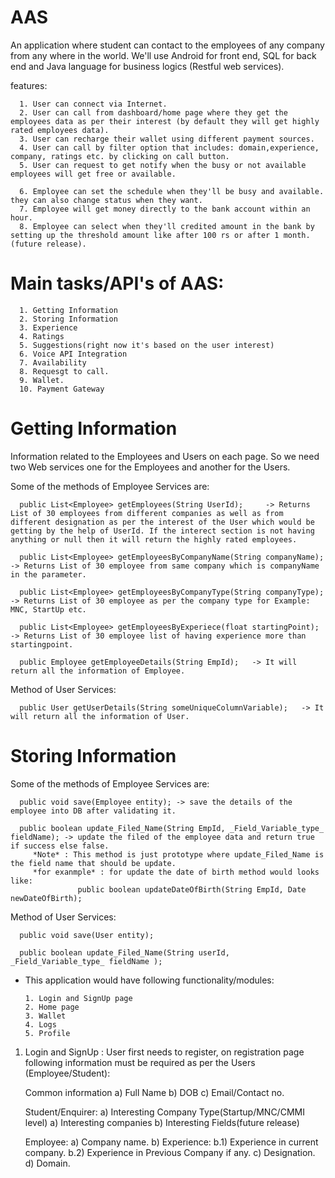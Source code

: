  # AAS

An application where student can contact to the employees of any company from any where in the world.
We'll use Android for front end, SQL for back end and Java language for business logics (Restful web services).

features: 

      1. User can connect via Internet.
      2. User can call from dashboard/home page where they get the employees data as per their interest (by default they will get highly rated employees data).
      3. User can recharge their wallet using different payment sources.
      4. User can call by filter option that includes: domain,experience, company, ratings etc. by clicking on call button.
      5. User can request to get notify when the busy or not available employees will get free or available. 

      6. Employee can set the schedule when they'll be busy and available. they can also change status when they want.
      7. Employee will get money directly to the bank account within an hour.
      8. Employee can select when they'll credited amount in the bank by setting up the threshold amount like after 100 rs or after 1 month.(future release).

# Main tasks/API's of AAS:

      1. Getting Information
      2. Storing Information
      3. Experience
      4. Ratings
      5. Suggestions(right now it's based on the user interest)
      6. Voice API Integration
      7. Availability
      8. Requesgt to call.
      9. Wallet.
      10. Payment Gateway

# Getting Information 
Information related to the Employees and Users on each page. So we need two Web services one for the Employees and another for the Users. 

Some of the methods of Employee Services are:

      public List<Employee> getEmployees(String UserId);     -> Returns List of 30 employees from different companies as well as from different designation as per the interest of the User which would be getting by the help of UserId. If the interect section is not having anything or null then it will return the highly rated employees.
      
      public List<Employee> getEmployeesByCompanyName(String companyName);     -> Returns List of 30 employee from same company which is companyName in the parameter.
      
      public List<Employee> getEmployeesByCompanyType(String companyType);   -> Returns List of 30 employee as per the company type for Example: MNC, StartUp etc. 
      
      public List<Employee> getEmployeesByExperiece(float startingPoint); -> Returns List of 30 employee list of having experience more than startingpoint.
      
      public Employee getEmployeeDetails(String EmpId);   -> It will return all the information of Employee.
      
 
Method of User Services:
      
      public User getUserDetails(String someUniqueColumnVariable);   -> It will return all the information of User.
      
 # Storing Information

Some of the methods of Employee Services are:
  
      public void save(Employee entity); -> save the details of the employee into DB after validating it.
      
      public boolean update_Filed_Name(String EmpId, _Field_Variable_type_ fieldName); -> update the filed of the employee data and return true if success else false.
         *Note* : This method is just prototype where update_Filed_Name is the field name that should be update.
         *for exanmple* : for update the date of birth method would looks like:
                   public boolean updateDateOfBirth(String EmpId, Date newDateOfBirth);
      
Method of User Services:
      
      public void save(User entity);
      
      public boolean update_Filed_Name(String userId, _Field_Variable_type_ fieldName );

* This application would have following functionality/modules:

      1. Login and SignUp page 
      2. Home page
      3. Wallet
      4. Logs
      5. Profile

1. Login and SignUp : User first needs to register, on registration page following information must be required as per the Users (Employee/Student):
      
      Common information
      a) Full Name
      b) DOB
      c) Email/Contact no.
      
      Student/Enquirer:
      a) Interesting Company Type(Startup/MNC/CMMI level)
      a) Interesting companies
      b) Interesting Fields(future release)
      
      Employee:
      a) Company name.
      b) Experience:
          b.1) Experience in current company. 
          b.2) Experience in Previous Company if any.
      c) Designation.
      d) Domain.
      
